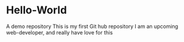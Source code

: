 # Hello-World
A demo repository
This is my first Git hub repository
I am an upcoming web-developer, and really have love for this
